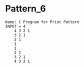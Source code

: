 # Pattern_6



  	Name: C Program for Print Pattern
	INPUT = 4
		4 3 2 1
		3 2 1
		2 1
		1
		1
		2 1
		3 2 1
		4 3 2 1
